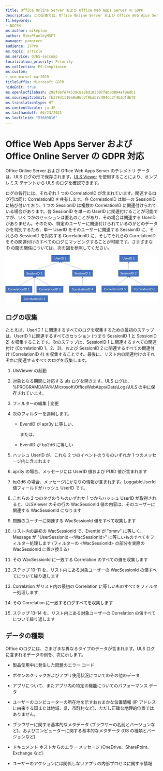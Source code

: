 ```yaml
---
title: Office Online Server および Office Web Apps Server の GDPR
description: この記事では、Office Online Server および Office Web Apps Server の GDPR 要件に対処する方法について説明します。
f1.keywords:
- NOCSH
ms.author: mikeplum
author: MikePlumleyMSFT
manager: pamgreen
audience: ITPro
ms.topic: article
ms.service: O365-seccomp
localization_priority: Priority
ms.collection: MS-Compliance
ms.custom:
- seo-marvel-mar2020
titleSuffix: Microsoft GDPR
hideEdit: true
ms.openlocfilehash: 298f0efe74539c8a8bd10330cfeb80894ef9edb1
ms.sourcegitcommit: fb379d1110a9a86c7f9bab8c484dc3f4b3dfd6f0
ms.translationtype: HT
ms.contentlocale: ja-JP
ms.lasthandoff: 06/23/2021
ms.locfileid: "53089016"
---
```

# <a name="gdpr-for-office-web-apps-server-and-office-online-server"></a>Office Web Apps Server および Office Online Server の GDPR 対応

Office Online Server および Office Web Apps Server のテレメトリ データは、ULS ログの形で保存されます。[ULS Viewer](https://www.microsoft.com/download/details.aspx?id=44020) を使用することにより、オンプレミス テナントから ULS のログを確認できます。

ログの各行には、それぞれ 1 つの CorrelationID が含まれています。関連するログ行は同じ CorrelationID を共有します。各 CorrelationID は単一の SessionID に結び付いており、1 つの SessionID は複数の CorrelationID に関連付けられている場合があります。各 SessionID を単一の UserID に関連付けることが可能ですが、いくつかのセッションは匿名のことがあり、その場合は関連する UserID がありません。そのため、特定のユーザーに関連付けられているのがどのデータかを判別するため、単一 UserID をそのユーザーに関連する SessionID に、それらの SessionID を対応する CorrelationID に、そしてそれらの CorrelationID をその関連付けのすべてのログにマッピングすることが可能です。さまざまな ID の間の関係については、次の図を参照してください。

![SessionIDs と CorrelationIds の関係を示すフローチャート](../media/gdpr-for-office-online-server-image1.jpg)

## <a name="gathering-logs"></a>ログの収集

たとえば、UserID 1 に関連するすべてのログを収集するための最初のステップは、UserID 1 に関連するすべてのセッション (つまり SessionID 1 と SessionID 2) を収集することです。次のステップは、SessionID 1 に関連するすべての関連付け (CorrelationID 1、2、3)、および SessionID 2 に関連するすべての関連付け (CorrelationID 4) を収集することです。最後に、リスト内の関連付けのそれぞれに関連するすべてのログを収集します。

1. UlsViewer の起動

2. 対象となる期間に対応する uls ログを開きます。ULS ログは、%PROGRAMDATA%\\Microsoft\\OfficeWebApps\\Data\\Logs\\ULS の中に保存されています。

3. フィルターの編集 | 変更

4. 次のフィルターを適用します。

    - EventID が apr3y に等しい、

      または、

    - EventID が bp2d6 に等しい

5. ハッシュ UserID が、これら 2 つのイベントのうちのいずれか 1 つのメッセージ内に含まれます

6. apr3y の場合、メッセージには UserID 値および PUID 値が含まれます

7. bp2d6 の場合、メッセージにかなりの情報が含まれます。LoggableUserId 値フィールドがハッシュ UserID です。

8. これらの 2 つのタグのうちのいずれか 1 つからハッシュ UserID が取得されると、ULSViewer のその行の WacSessionId 値の内容は、そのユーザーに関連する WacSessionId になります

9. 問題のユーザーに関連する WacSessionId 値をすべて収集します

10. リスト内の最初の WacSessionId で、EventId が "xmnv" に等しく、Message が "UserSessionId=\<WacSessionId\>" に等しいものすべてをフィルター処理します (フィルターの \<WacSessionId\> の部分を実際の WacSessionId に置き換える)

11. その WacSessionId に一致する Correlation のすべての値を収集します

12. ステップ 10-11 を、リスト内にある対象ユーザーの WacSessionId の値すべてについて繰り返します

13. Correlation がリスト内の最初の Correlation に等しいものすべてをフィルター処理します

14. その Correlation に一致するログすべてを収集します

15. ステップ 13-14 を、リスト内にある対象ユーザーの Correlation の値すべてについて繰り返します

## <a name="types-of-data"></a>データの種類

Office のログには、さまざまな異なるタイプのデータが含まれます。ULS ログに含まれるデータの例を、次に示します。

- 製品使用中に発生した問題のエラー コード

- ボタンのクリックおよびアプリ使用状況についてのその他のデータ

- アプリについて、またアプリ内の特定の機能についてのパフォーマンス データ

- ユーザーのコンピューターの所在地を示すおおまかな位置情報 (IP アドレスに由来する国または地域、県、市町村など)、ただし正確な地理的位置ではありません。

- ブラウザーに関する基本的なメタデータ (ブラウザーの名前とバージョンなど)、およびコンピューターに関する基本的なメタデータ (OS の種類とバージョンなど)

- ドキュメント ホストからのエラー メッセージ (OneDrive、SharePoint、Exchange など)

- ユーザーのアクションには関係しないアプリの内部プロセスに関する情報

